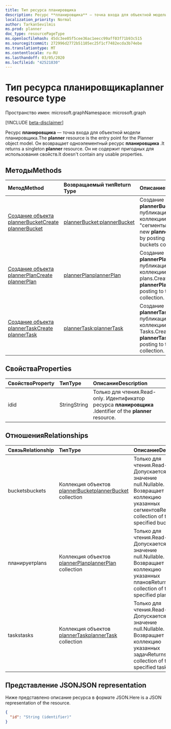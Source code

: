 ```yaml
---
title: Тип ресурса планировщика
description: Ресурс **планировщика** — точка входа для объектной модели планировщика. Он возвращает одноэлементный ресурс **планировщика** .  Он не содержит пригодных для использования свойств.
localization_priority: Normal
author: TarkanSevilmis
ms.prod: planner
doc_type: resourcePageType
ms.openlocfilehash: 45dc3ee05f5cee36ac1eecc99aff03f71b93c515
ms.sourcegitcommit: 272996d2772b51105ec25f1cf7482ecda3b74ebe
ms.translationtype: MT
ms.contentlocale: ru-RU
ms.lasthandoff: 03/05/2020
ms.locfileid: "42521830"
---
```

# <a name="planner-resource-type"></a><span data-ttu-id="60a4d-105">Тип ресурса планировщика</span><span class="sxs-lookup"><span data-stu-id="60a4d-105">planner resource type</span></span>

<span data-ttu-id="60a4d-106">Пространство имен: microsoft.graph</span><span class="sxs-lookup"><span data-stu-id="60a4d-106">Namespace: microsoft.graph</span></span>

[!INCLUDE [beta-disclaimer](../../includes/beta-disclaimer.md)]

<span data-ttu-id="60a4d-107">Ресурс **планировщика** — точка входа для объектной модели планировщика.</span><span class="sxs-lookup"><span data-stu-id="60a4d-107">The **planner** resource is the entry point for the Planner object model.</span></span> <span data-ttu-id="60a4d-108">Он возвращает одноэлементный ресурс **планировщика** .</span><span class="sxs-lookup"><span data-stu-id="60a4d-108">It returns a singleton **planner** resource.</span></span>  <span data-ttu-id="60a4d-109">Он не содержит пригодных для использования свойств.</span><span class="sxs-lookup"><span data-stu-id="60a4d-109">It doesn't contain any usable properties.</span></span>


## <a name="methods"></a><span data-ttu-id="60a4d-110">Методы</span><span class="sxs-lookup"><span data-stu-id="60a4d-110">Methods</span></span>

| <span data-ttu-id="60a4d-111">Метод</span><span class="sxs-lookup"><span data-stu-id="60a4d-111">Method</span></span>           | <span data-ttu-id="60a4d-112">Возвращаемый тип</span><span class="sxs-lookup"><span data-stu-id="60a4d-112">Return Type</span></span>    |<span data-ttu-id="60a4d-113">Описание</span><span class="sxs-lookup"><span data-stu-id="60a4d-113">Description</span></span>|
|:---------------|:--------|:----------|
|[<span data-ttu-id="60a4d-114">Создание объекта plannerBucket</span><span class="sxs-lookup"><span data-stu-id="60a4d-114">Create plannerBucket</span></span>](../api/planner-post-buckets.md) |<span data-ttu-id="60a4d-115">[plannerBucket](plannerbucket.md);</span><span class="sxs-lookup"><span data-stu-id="60a4d-115">[plannerBucket](plannerbucket.md)</span></span>| <span data-ttu-id="60a4d-116">Создание нового **plannerBucket** путем публикации в коллекции "сегменты".</span><span class="sxs-lookup"><span data-stu-id="60a4d-116">Create a new **plannerBucket** by posting to the buckets collection.</span></span>|
|[<span data-ttu-id="60a4d-117">Создание объекта plannerPlan</span><span class="sxs-lookup"><span data-stu-id="60a4d-117">Create plannerPlan</span></span>](../api/planner-post-plans.md) |[<span data-ttu-id="60a4d-118">plannerPlan</span><span class="sxs-lookup"><span data-stu-id="60a4d-118">plannerPlan</span></span>](plannerplan.md)| <span data-ttu-id="60a4d-119">Создание нового **plannerPlan** путем публикации в коллекции plans.</span><span class="sxs-lookup"><span data-stu-id="60a4d-119">Create a new **plannerPlan** by posting to the plans collection.</span></span>|
|[<span data-ttu-id="60a4d-120">Создание объекта plannerTask</span><span class="sxs-lookup"><span data-stu-id="60a4d-120">Create plannerTask</span></span>](../api/planner-post-tasks.md) |<span data-ttu-id="60a4d-121">[plannerTask](plannertask.md);</span><span class="sxs-lookup"><span data-stu-id="60a4d-121">[plannerTask](plannertask.md)</span></span>| <span data-ttu-id="60a4d-122">Создание нового **plannerTask** путем публикации в коллекции Tasks.</span><span class="sxs-lookup"><span data-stu-id="60a4d-122">Create a new **plannerTask** by posting to the tasks collection.</span></span>|

## <a name="properties"></a><span data-ttu-id="60a4d-123">Свойства</span><span class="sxs-lookup"><span data-stu-id="60a4d-123">Properties</span></span>
| <span data-ttu-id="60a4d-124">Свойство</span><span class="sxs-lookup"><span data-stu-id="60a4d-124">Property</span></span>     | <span data-ttu-id="60a4d-125">Тип</span><span class="sxs-lookup"><span data-stu-id="60a4d-125">Type</span></span>   |<span data-ttu-id="60a4d-126">Описание</span><span class="sxs-lookup"><span data-stu-id="60a4d-126">Description</span></span>|
|:---------------|:--------|:----------|
|<span data-ttu-id="60a4d-127">id</span><span class="sxs-lookup"><span data-stu-id="60a4d-127">id</span></span>|<span data-ttu-id="60a4d-128">String</span><span class="sxs-lookup"><span data-stu-id="60a4d-128">String</span></span>| <span data-ttu-id="60a4d-129">Только для чтения.</span><span class="sxs-lookup"><span data-stu-id="60a4d-129">Read-only.</span></span> <span data-ttu-id="60a4d-130">Идентификатор ресурса **планировщика** .</span><span class="sxs-lookup"><span data-stu-id="60a4d-130">Identifier of the **planner** resource.</span></span>|

## <a name="relationships"></a><span data-ttu-id="60a4d-131">Отношения</span><span class="sxs-lookup"><span data-stu-id="60a4d-131">Relationships</span></span>
| <span data-ttu-id="60a4d-132">Связь</span><span class="sxs-lookup"><span data-stu-id="60a4d-132">Relationship</span></span> | <span data-ttu-id="60a4d-133">Тип</span><span class="sxs-lookup"><span data-stu-id="60a4d-133">Type</span></span>   |<span data-ttu-id="60a4d-134">Описание</span><span class="sxs-lookup"><span data-stu-id="60a4d-134">Description</span></span>|
|:---------------|:--------|:----------|
|<span data-ttu-id="60a4d-135">buckets</span><span class="sxs-lookup"><span data-stu-id="60a4d-135">buckets</span></span>|<span data-ttu-id="60a4d-136">Коллекция объектов [plannerBucket](plannerbucket.md)</span><span class="sxs-lookup"><span data-stu-id="60a4d-136">[plannerBucket](plannerbucket.md) collection</span></span>| <span data-ttu-id="60a4d-137">Только для чтения.</span><span class="sxs-lookup"><span data-stu-id="60a4d-137">Read-only.</span></span> <span data-ttu-id="60a4d-138">Допускается значение null.</span><span class="sxs-lookup"><span data-stu-id="60a4d-138">Nullable.</span></span> <span data-ttu-id="60a4d-139">Возвращает коллекцию указанных сегментов</span><span class="sxs-lookup"><span data-stu-id="60a4d-139">Returns a collection of the specified buckets</span></span>|
|<span data-ttu-id="60a4d-140">планирует</span><span class="sxs-lookup"><span data-stu-id="60a4d-140">plans</span></span>|<span data-ttu-id="60a4d-141">Коллекция объектов [plannerPlan](plannerplan.md)</span><span class="sxs-lookup"><span data-stu-id="60a4d-141">[plannerPlan](plannerplan.md) collection</span></span>| <span data-ttu-id="60a4d-142">Только для чтения.</span><span class="sxs-lookup"><span data-stu-id="60a4d-142">Read-only.</span></span> <span data-ttu-id="60a4d-143">Допускается значение null.</span><span class="sxs-lookup"><span data-stu-id="60a4d-143">Nullable.</span></span> <span data-ttu-id="60a4d-144">Возвращает коллекцию указанных планов</span><span class="sxs-lookup"><span data-stu-id="60a4d-144">Returns a collection of the specified plans</span></span>|
|<span data-ttu-id="60a4d-145">tasks</span><span class="sxs-lookup"><span data-stu-id="60a4d-145">tasks</span></span>|<span data-ttu-id="60a4d-146">Коллекция объектов [plannerTask](plannertask.md)</span><span class="sxs-lookup"><span data-stu-id="60a4d-146">[plannerTask](plannertask.md) collection</span></span>| <span data-ttu-id="60a4d-147">Только для чтения.</span><span class="sxs-lookup"><span data-stu-id="60a4d-147">Read-only.</span></span> <span data-ttu-id="60a4d-148">Допускается значение null.</span><span class="sxs-lookup"><span data-stu-id="60a4d-148">Nullable.</span></span> <span data-ttu-id="60a4d-149">Возвращает коллекцию указанных задач</span><span class="sxs-lookup"><span data-stu-id="60a4d-149">Returns a collection of the specified tasks</span></span>|

## <a name="json-representation"></a><span data-ttu-id="60a4d-150">Представление JSON</span><span class="sxs-lookup"><span data-stu-id="60a4d-150">JSON representation</span></span>
<span data-ttu-id="60a4d-151">Ниже представлено описание ресурса в формате JSON.</span><span class="sxs-lookup"><span data-stu-id="60a4d-151">Here is a JSON representation of the resource.</span></span>

<!-- {
  "blockType": "resource",
  "optionalProperties": [

  ],
  "keyProperty": "id",
  "baseType":"microsoft.graph.entity",  
  "@odata.type": "microsoft.graph.planner"
}-->

```json
{
  "id": "String (identifier)"
}

```

<!-- uuid: 8fcb5dbc-d5aa-4681-8e31-b001d5168d79
2015-10-25 14:57:30 UTC -->
<!--
{
  "type": "#page.annotation",
  "description": "planner resource",
  "keywords": "",
  "section": "documentation",
  "tocPath": "",
  "suppressions": []
}
-->
